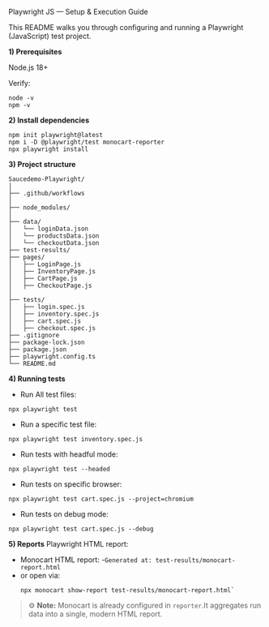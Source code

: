 Playwright JS — Setup & Execution Guide

This README walks you through configuring and running a Playwright (JavaScript) test project.


**1) Prerequisites**

Node.js 18+

Verify:
```
node -v
npm -v
```
**2) Install dependencies**
```
npm init playwright@latest
npm i -D @playwright/test monocart-reporter 
npx playwright install
```
**3) Project structure**

```
Saucedemo-Playwright/
│
├── .github/workflows
│
├── node_modules/
│
├── data/
│   └── loginData.json
│   └── productsData.json
│   └── checkoutData.json
├── test-results/
├── pages/
│   ├── LoginPage.js
│   ├── InventoryPage.js
│   ├── CartPage.js
│   ├── CheckoutPage.js
│
├── tests/
│   ├── login.spec.js 
│   ├── inventory.spec.js
│   ├── cart.spec.js
│   ├── checkout.spec.js
├── .gitignore
├── package-lock.json
├── package.json
├── playwright.config.ts
└── README.md
```
**4) Running tests**

- Run All test files:
```
npx playwright test
```

- Run a specific test file:
```
npx playwright test inventory.spec.js
```
- Run tests with headful mode:
```
npx playwright test --headed
```
- Run tests on specific browser:
```
npx playwright test cart.spec.js --project=chromium
```
- Run tests on debug mode:
```
npx playwright test cart.spec.js --debug
```

**5) Reports**
Playwright HTML report:
- Monocart HTML report:
  -`Generated at: test-results/monocart-report.html`
- or open via:
    ```
    npx monocart show-report test-results/monocart-report.html`
    ```
> ⚙️ **Note:** Monocart is already configured in `reporter`.It aggregates run data into a single, modern HTML report.


